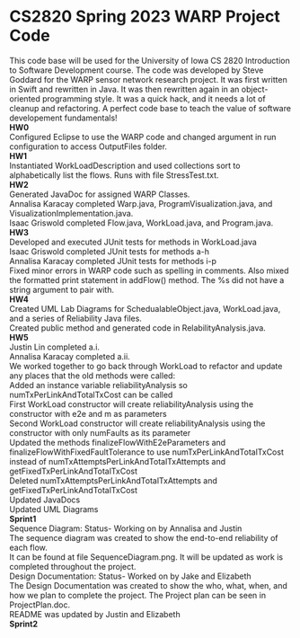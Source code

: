 # CS2820 Spring 2023 WARP Project Code
This code base will be used for the University of Iowa CS 2820 Introduction to Software
Development course. The code was developed by Steve Goddard for the WARP sensor network 
research project. It was first written in Swift and rewritten in Java. It was then 
rewritten again in an object-oriented programming style. It was a quick
hack, and it needs a lot of cleanup and refactoring. A perfect code base to teach
the value of software developement fundamentals!
<br>
**HW0**
<br>
Configured Eclipse to use the WARP code and changed argument in run configuration to access
 OutputFiles folder.
<br>
**HW1**
<br>
Instantiated WorkLoadDescription and used collections sort to alphabetically list the flows.
 Runs with file StressTest.txt. 
<br>
**HW2**
<br>
Generated JavaDoc for assigned WARP Classes. 
<br>
Annalisa Karacay completed Warp.java, ProgramVisualization.java, and VisualizationImplementation.java.
<br>
Isaac Griswold completed Flow.java, WorkLoad.java, and Program.java.
<br>
**HW3**
<br>
Developed and executed JUnit tests for methods in WorkLoad.java
<br>
Isaac Griswold completed JUnit tests for methods a-h
<br>
Annalisa Karacay completed JUnit tests for methods i-p
<br>
Fixed minor errors in WARP code such as spelling in comments. Also mixed the formatted print 
statement in addFlow() method. The %s did not have a string argument to pair with.
<br>
**HW4**
<br>
Created UML Lab Diagrams for SchedualableObject.java, WorkLoad.java, and a series of Reliability Java files. 
<br>
Created public method and generated code in RelabilityAnalysis.java.
<br>
**HW5**
<br>
Justin Lin completed a.i.
<br>
Annalisa Karacay completed a.ii.
<br>
We worked together to go back through WorkLoad to refactor and update any places that the old methods were called:
<br>
Added an instance variable reliabilityAnalysis so numTxPerLinkAndTotalTxCost can be called
<br>
First WorkLoad constructor will create reliabilityAnalysis using the constructor with e2e and m as parameters
<br>
Second WorkLoad constructor will create reliabilityAnalysis using the constructor with only numFaults as its parameter
<br>
Updated the methods finalizeFlowWithE2eParameters and finalizeFlowWithFixedFaultTolerance to use numTxPerLinkAndTotalTxCost
<br>
instead of numTxAttemptsPerLinkAndTotalTxAttempts and getFixedTxPerLinkAndTotalTxCost
<br>
Deleted numTxAttemptsPerLinkAndTotalTxAttempts and getFixedTxPerLinkAndTotalTxCost
<br>
Updated JavaDocs
<br>
Updated UML Diagrams
<br>
**Sprint1**
<br>
Sequence Diagram: Status- Working on by Annalisa and Justin
<br>
The sequence diagram was created to show the end-to-end reliability of each flow.
<br>
It can be found at file SequenceDiagram.png. It will be updated as work is completed throughout the project.
<br>
Design Documentation: Status- Worked on by Jake and Elizabeth
<br>
The Design Documentation was created to show the who, what, when, and how we plan to complete the project.
The Project plan can be seen in ProjectPlan.doc.
<br>
README was updated by Justin and Elizabeth 
<br>
**Sprint2**
<br>



